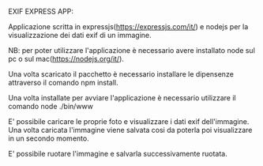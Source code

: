 EXIF EXPRESS APP: 

Applicazione scritta in expressjs(https://expressjs.com/it/) e nodejs per la visualizzazione dei dati exif di un immagine. 

NB: per poter utilizzare l'applicazione è necessario avere installato node sul pc o sul mac(https://nodejs.org/it/).

Una volta scaricato il pacchetto è necessario installare le dipensenze attraverso il comando npm install. 

Una volta installate per avviare l'applicazione è necessario utilizzare il comando node ./bin/www

E' possibile caricare le proprie foto e visualizzare i dati exif dell'immagine. Una volta caricata l'immagine viene salvata cosi da poterla poi visualizzare in un secondo momento. 

E' possibile ruotare l'immagine e salvarla successivamente ruotata. 
